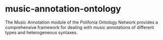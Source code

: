 # music-annotation-ontology
The Music Annotation module of the Polifonia Ontology Network provides a comprehensive framework for dealing with music annotations of different types and heterogeneous syntaxes. 
